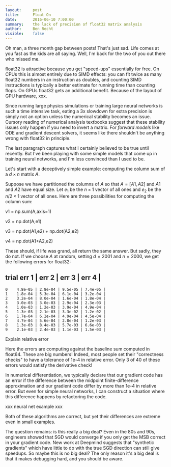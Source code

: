 ```yaml
---
layout:     post
title:      Float On
date:       2016-06-10 7:00:00
summary:    the lack of precision of float32 matrix analysis
author:     Ben Recht
visible:    false
---
```


Oh man, a three month gap between posts!  That's just sad.  Life comes at you fast as the kids are all saying.  Well, I'm back for the two of you out there who missed me.

float32 is attractive because you get "speed-ups" essentially for free.  On CPUs this is almost entirely due to SIMD effects: you can fit twice as many float32 numbers in an instruction as doubles, and counting SIMD instructions is typically a better estimate for running time than counting flops.  On GPUs float32 gets an additional benefit.  Because of the layout of GPU hardware, xxx.

Since running large physics simulations or training large neural networks is such a time intensive task, eating a 3x slowdown for extra precision is simply not an option unless the numerical stability becomes an issue.  Cursory reading of numerical analysis textbooks suggest that these stability issues only happen if you need to invert a matrix.  For *forward models* like ODE and gradient descent solvers, it seems like there shouldn't be anything wrong with float32 in principle.

The last paragraph captures what I certainly believed to be true until recently.  But I've been playing with some simple models that come up in training neural networks, and I'm less convinced than I used to be.

Let's start with a deceptively simple example: computing the column sum of a $d \times n$ matrix $A$.

Suppose we have partitioned the columns of $A$ so that $A=[A1,A2]$ and $A1$ and $A2$ have equal size.   Let $e_1$ be the $n\times 1$ vector of all ones and $e_2$ be the $n/2\times 1$ vector of all ones.  Here are three possibilities for computing the column sum:

v1 = np.sum(A,axis=1)

v2 = np.dot(A,e1)

v3 = np.dot(A1,e2) + np.dot(A2,e2)

v4 = np.dot(A1+A2,e2)

These should, if life was grand, all return the same answer.  But sadly, they do not.  If we choose $A$ at random, setting $d=2001$ and $n=2000$, we get the following errors for float32:

trial	   err 1 |  err 2  |  err 3  |  err 4  |
------------------------------------------------
    0	 4.8e-05 | 2.8e-04 | 9.5e-05 | 7.4e-05 |
    1	 1.8e-04 | 5.3e-04 | 6.1e-04 | 3.2e-04 |
    2	 3.2e-04 | 8.0e-04 | 1.6e-04 | 1.8e-04 |
    3	 3.0e-03 | 3.0e-03 | 2.9e-04 | 2.3e-03 |
    4	 1.0e-03 | 1.2e-03 | 3.9e-04 | 4.9e-04 |
    5	 1.3e-03 | 2.1e-03 | 3.3e-02 | 1.2e-02 |
    6	 1.7e-04 | 6.2e-04 | 4.9e-04 | 4.5e-04 |
    7	 4.7e-04 | 5.6e-04 | 2.8e-04 | 1.2e-03 |
    8	 1.3e-03 | 8.4e-03 | 5.7e-03 | 6.6e-03 |
    9	 2.1e-03 | 2.4e-03 | 1.1e-03 | 1.5e-03 |

Explain relative error

Here the errors are computing against the baseline sum computed in float64.  These are big numbers!  Indeed, most people set their "correctness checks" to have a tolerance of 1e-4 in relative error.  Only 3 of 40 of these errors would satisfy the derivative check!

In numerical differentiation, we typically declare that our gradient code has an error if the difference between the midpoint finite-difference approximation and our gradient code differ by more than 1e-4 in relative error.  But even for simple neural networks, I can construct a situation where this difference happens by refactoring the code.  

xxx neural net example xxx

Both of these algorithms are correct, but yet their differences are extreme even in small examples.

The question remains: is this really a big deal?  Even in the 80s and 90s, engineers showed that SGD would converge if you only get the MSB correct in your gradient code.  New work at Deepmind suggests that "synthetic gradients" which have little to do with the true SGD direction can still give speedups.  So maybe this is no big deal?  The only reason it's a big deal is that it makes debugging hard, and you should be aware.
